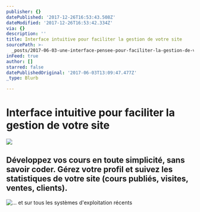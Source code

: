 ```yaml
---
publisher: {}
datePublished: '2017-12-26T16:53:43.508Z'
dateModified: '2017-12-26T16:53:42.334Z'
via: {}
description: ''
title: Interface intuitive pour faciliter la gestion de votre site
sourcePath: >-
  _posts/2017-06-03-une-interface-pensee-pour-faciliter-la-gestion-de-votre-espa.md
inFeed: true
author: []
starred: false
datePublishedOriginal: '2017-06-03T13:09:47.477Z'
_type: Blurb

---
```

# **Interface intuitive pour faciliter la gestion de votre site**
![](https://the-grid-user-content.s3-us-west-2.amazonaws.com/13ee6548-3f1b-4a62-a8c3-c81c09a8fc5c.png)

## Développez vos cours en toute simplicité, sans savoir coder. Gérez votre profil et suivez les statistiques de votre site (cours publiés, visites, ventes, clients).
![... et sur tous les systèmes d'exploitation récents](https://the-grid-user-content.s3-us-west-2.amazonaws.com/218a4901-b4bf-4fbe-aa57-600d60740375.png)